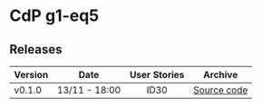 # CdP g1-eq5

## Releases


|   Version    |      Date      |     User Stories      |               Archive                  |   
| ------------ | :------------: | :-------------------: | :------------------------------------: | 
| v0.1.0       |  13/11 - 18:00 | ID30                  | [Source code](https://github.com/cartoonnerie/g1-eq5-Release/raw/main/releases/v0.1.0.zip) |
